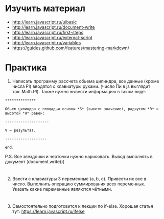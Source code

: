# Изучить материал
* http://learn.javascript.ru/uibasic
* http://learn.javascript.ru/document-write
* http://learn.javascript.ru/first-steps
* http://learn.javascript.ru/external-script
* http://learn.javascript.ru/variables
* https://guides.github.com/features/mastering-markdown/

# Практика

1. Написать программу рассчета обьема цилиндра, все данные (кроме числа PI) вводятся с клавиатуры руками. (число Пи в js выглядит так: Math.PI). Также нужно вывести информацию в таком виде:

`**************`

`Обьем цилиндра с площадью основы *S* (вывети значение), радиусом *R* и высотой *H* равен:`

`--------------------`

`V = результат.`

`-------------------`

`end.`



P.S. Все звездочки и черточки нужно нарисовать. Вывод выполнять в документ (document.write())

#

2. Ввести с клавиатуры 3 переменные (a, b, c). Привести их все в число. Выполнить операцию суммирования всех переменных.
Указать какие переменные являются чётными. 

#

3. Самостоятельно подготовится к лекции по if-else. Хорошая статья тут:
https://learn.javascript.ru/ifelse
